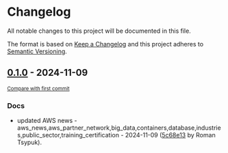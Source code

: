 # Changelog

All notable changes to this project will be documented in this file.

The format is based on [Keep a Changelog](http://keepachangelog.com/en/1.0.0/)
and this project adheres to [Semantic Versioning](http://semver.org/spec/v2.0.0.html).

<!-- insertion marker -->
## [0.1.0](https://github.com/tsypuk/aws-news/releases/tag/ver-2024-11-090.1.0) - 2024-11-09

<small>[Compare with first commit](https://github.com/tsypuk/aws-news/compare/8bf40d0d6bc1a2a2a2ef18df342477e94e0df0e5...ver-2024-11-09)</small>

### Docs

- updated AWS news - aws_news,aws_partner_network,big_data,containers,database,industries,public_sector,training_certification - 2024-11-09 ([5c68e13](https://github.com/tsypuk/aws-news/commit/5c68e13603ca32cb4f3e96e96cfbe2ae1126a6fa) by Roman Tsypuk).

